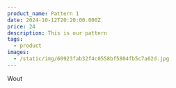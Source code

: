 ```yaml
---
product_name: Pattern 1
date: 2024-10-12T20:20:00.000Z
price: 24
description: This is our pattern
tags:
  - product
images:
  - /static/img/60923fab32f4c0558bf5804fb5c7a62d.jpg
---
```

Wout

